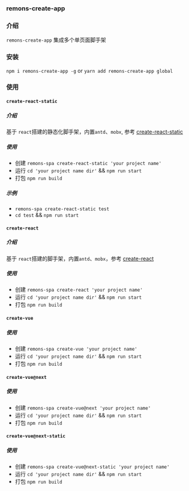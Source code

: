 ### remons-create-app

### 介绍

`remons-create-app` 集成多个单页面脚手架

### 安装

`npm i remons-create-app -g` or `yarn add remons-create-app global`

### 使用

#### `create-react-static`

##### 介绍

基于 `react`搭建的静态化脚手架，内置`antd`、`mobx`, 参考 [create-react-static](https://github.com/liRemons/create-react/create-react-static)

##### 使用

- 创建 `remons-spa create-react-static 'your project name'`
- 运行 `cd 'your project name dir'` && `npm run start`
- 打包 `npm run build`

##### 示例

- `remons-spa create-react-static test`
- `cd test` && `npm run start`

#### `create-react`

##### 介绍

基于 `react`搭建的脚手架，内置`antd`、`mobx`，参考 [create-react](https://github.com/liRemons/create-react/create-react)

##### 使用

- 创建 `remons-spa create-react 'your project name'`
- 运行 `cd 'your project name dir'` && `npm run start`
- 打包 `npm run build`

#### `create-vue`

##### 使用

- 创建 `remons-spa create-vue 'your project name'`
- 运行 `cd 'your project name dir'` && `npm run start`
- 打包 `npm run build`

#### `create-vue@next`

##### 使用

- 创建 `remons-spa create-vue@next 'your project name'`
- 运行 `cd 'your project name dir'` && `npm run start`
- 打包 `npm run build`


#### `create-vue@next-static`

##### 使用

- 创建 `remons-spa create-vue@next-static 'your project name'`
- 运行 `cd 'your project name dir'` && `npm run start`
- 打包 `npm run build`